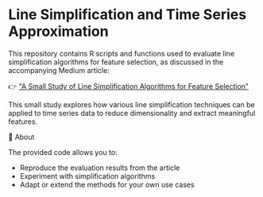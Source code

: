 # Line Simplification and Time Series Approximation

This repository contains R scripts and functions used to evaluate line simplification algorithms for feature selection, as discussed in the accompanying Medium article:

👉 ["A Small Study of Line Simplification Algorithms for Feature Selection"](https://medium.com/@Dominik_Grzelak/a-small-study-of-line-simplification-algorithms-for-feature-selection-5916467dc4ba)

This small study explores how various line simplification techniques can be applied to time series data to reduce dimensionality and extract meaningful features. 

📌 About

The provided code allows you to:
- Reproduce the evaluation results from the article
- Experiment with simplification algorithms
- Adapt or extend the methods for your own use cases
